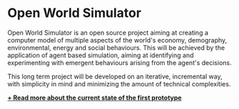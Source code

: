 Open World Simulator
====
Open World Simulator is an open source project aiming at creating a computer model of multiple aspects of the world's economy, demography, environmental, energy and social behaviours. 
This will be achieved by the application of agent based simulation, aiming at identifying and experimenting with emergent 
behaviours arising from the agent's decisions.

This long term project will be developed on an iterative, incremental way, with simplicity in mind and minimizing the amount of technical complexities.

**[+ Read more about the current state of the first prototype](docs/Readme.md)**

